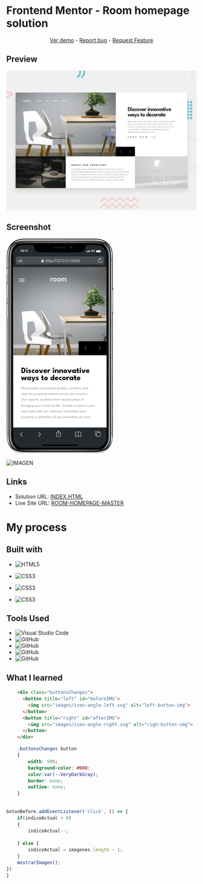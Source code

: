 # Frontend Mentor - Room homepage solution
<p align="center">
  <a href="https://johanxtheking.github.io/SolutionsLIVE-Frontend-Mentor-Solutions
/solutions/room-homepage-master">Ver demo</a> -
   <a href="https://github.com/JohanXTheKing/SolutionsLIVE-Frontend-Mentor-Solutions/issues">Report bug</a> -
  <a href="https://github.com/JohanXTheKing/SolutionsLIVE-Frontend-Mentor-Solutions/issues">Request Feature</a>
</p>

## Preview

![IMAGEN](design/desktop-preview.jpg)

## Screenshot

![IMAGEN](images/mobile.png) 

![IMAGEN](images/mobile%20(1).png)

## Links

- Solution URL: [INDEX.HTML]([https://](https://github.com/JohanXTheKing/SolutionsLIVE-Frontend-Mentor-Solutions/blob/main/solutions/room-homepage-master/index.html))
- Live Site URL: [ROOM-HOMEPAGE-MASTER](https://johanxtheking.github.io/SolutionsLIVE-Frontend-Mentor-Solutions/solutions/room-homepage-master/#)

# My process

## Built with
* ![HTML5](https://img.shields.io/badge/html5-%23E34F26.svg?style=for-the-badge&logo=html5&logoColor=white) 

* ![CSS3](https://img.shields.io/badge/css3-%231572B6.svg?style=for-the-badge&logo=css3&logoColor=white)
* ![CSS3](https://img.shields.io/badge/git-brightgreen.svg?style=for-the-badge&logo=git&logoColor=white)



* ![CSS3](https://img.shields.io/badge/jss-yellow.svg?style=for-the-badge&logo=jss&logoColor=white)
## Tools Used

* ![Visual Studio Code](https://img.shields.io/badge/Visual%20Studio%20Code-0078d7.svg?style=for-the-badge&logo=visual-studio-code&logoColor=white)  
* ![GitHub](https://img.shields.io/badge/github-%23121011.svg?style=for-the-badge&logo=github&logoColor=white)  
* ![GitHub](https://img.shields.io/badge/linux-%23921011.svg?style=for-the-badge&logo=linux&logoColor=white) 
* ![GitHub](https://img.shields.io/badge/brave-%23921072.svg?style=for-the-badge&logo=brave&logoColor=white) 
* ![GitHub](https://img.shields.io/badge/google-%23527041.svg?style=for-the-badge&logo=google&logoColor=white) 

  
## What I learned



```html
    <div class="buttonsChanges">
      <button title="left" id="beforeIMG">
        <img src="images/icon-angle-left.svg" alt="left-button-img">
      </button>
      <button title="right" id="afterIMG">
        <img src="images/icon-angle-right.svg" alt="righ-button-img">
      </button>
    </div>
```
```css
    .buttonsChanges button
    {
        width: 50%;
        background-color: #000;
        color:var(--VeryDarkGray);
        border: none;
        outline: none;
    }
```
```js

botonBefore.addEventListener('click', () => {
    if(indiceActual > 0)
    {
        indiceActual--;

    } else {
        indiceActual = imagenes.length - 1;
    }
    mostrarImagen();
})
}
```